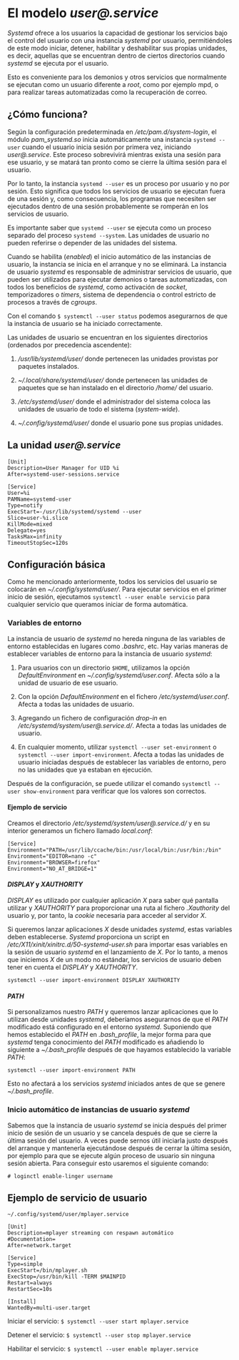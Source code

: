 
# El modelo _user@.service_

_Systemd_ ofrece a los usuarios la capacidad de gestionar los servicios bajo el control del usuario con una instancia _systemd_ por usuario, permitiéndoles de este modo iniciar, detener, habilitar y deshabilitar sus propias unidades, es decir, aquellas que se encuentran dentro de ciertos directorios cuando _systemd_ se ejecuta por el usuario.

Esto es conveniente para los demonios y otros servicios que normalmente se ejecutan como un usuario diferente a _root_, como por ejemplo mpd, o para realizar tareas automatizadas como la recuperación de correo.


## ¿Cómo funciona?

Según la configuración predeterminada en _/etc/pam.d/system-login_, el módulo _pam_systemd.so_ inicia automáticamente una instancia `systemd --user` cuando el usuario inicia sesión por primera vez, iniciando _user@.service_. Este proceso sobrevivirá mientras exista una sesión para ese usuario, y se matará tan pronto como se cierre la última sesión para el usuario.

Por lo tanto, la instancia `systemd --user` es un proceso por usuario y no por sesión. Esto significa que todos los servicios de usuario se ejecutan fuera de una sesión y, como consecuencia, los programas que necesiten ser ejecutados dentro de una sesión probablemente se romperán en los servicios de usuario.

Es importante saber que `systemd --user` se ejecuta como un proceso separado del proceso `systemd --system`. Las unidades de usuario no pueden referirse o depender de las unidades del sistema.

Cuando se habilita (_enabled_) el inicio automático de las instancias de usuario, la instancia se inicia en el arranque y no se eliminará. La instancia de usuario _systemd_ es responsable de administrar servicios de usuario, que pueden ser utilizados para ejecutar demonios o tareas automatizadas, con todos los beneficios de _systemd_, como activación de _socket_, temporizadores o _timers_, sistema de dependencia o control estricto de procesos a través de _cgroups_.

Con el comando `$ systemctl --user status` podemos asegurarnos de que la instancia de usuario se ha iniciado correctamente.

Las unidades de usuario se encuentran en los siguientes directorios (ordenados por precedencia ascendente):

1. _/usr/lib/systemd/user/_ donde pertenecen las unidades provistas por paquetes instalados.

2. _~/.local/share/systemd/user/_ donde pertenecen las unidades de paquetes que se han instalado en el directorio _/home/_ del usuario.

3. _/etc/systemd/user/_ donde el administrador del sistema coloca las unidades de usuario de todo el sistema (_system-wide_).

4. _~/.config/systemd/user/_ donde el usuario pone sus propias unidades.


## La unidad _user@.service_

```
[Unit]
Description=User Manager for UID %i
After=systemd-user-sessions.service

[Service]
User=%i
PAMName=systemd-user
Type=notify
ExecStart=-/usr/lib/systemd/systemd --user
Slice=user-%i.slice
KillMode=mixed
Delegate=yes
TasksMax=infinity
TimeoutStopSec=120s
```


## Configuración básica

Como he mencionado anteriormente, todos los servicios del usuario se colocarán en _~/.config/systemd/user/_. Para ejecutar servicios en el primer inicio de sesión, ejecutamos `systemctl --user enable servicio` para cualquier servicio que queramos iniciar de forma automática.


### Variables de entorno

La instancia de usuario de _systemd_ no hereda ninguna de las variables de entorno establecidas en lugares como _.bashrc_, etc. Hay varias maneras de establecer variables de entorno para la instancia de usuario _systemd_:

1. Para usuarios con un directorio `$HOME`, utilizamos la opción _DefaultEnvironment_ en _~/.config/systemd/user.conf_. Afecta sólo a la unidad de usuario de ese usuario.

2. Con la opción _DefaultEnvironment_ en el fichero _/etc/systemd/user.conf_. Afecta a todas las unidades de usuario.

3. Agregando un fichero de configuración _drop-in_ en _/etc/systemd/system/user@.service.d/_. Afecta a todas las unidades de usuario.
	
4. En cualquier momento, utilizar `systemctl --user set-environment` o `systemctl --user import-environment`. Afecta a todas las unidades de usuario iniciadas después de establecer las variables de entorno, pero no las unidades que ya estaban en ejecución.

Después de la configuración, se puede utilizar el comando `systemctl --user show-environment` para verificar que los valores son correctos.


#### Ejemplo de servicio

Creamos el directorio _/etc/systemd/system/user@.service.d/_ y en su interior generamos un fichero llamado _local.conf_:

```
[Service]
Environment="PATH=/usr/lib/ccache/bin:/usr/local/bin:/usr/bin:/bin"
Environment="EDITOR=nano -c"
Environment="BROWSER=firefox"
Environment="NO_AT_BRIDGE=1"
```


#### _DISPLAY_ y _XAUTHORITY_

_DISPLAY_ es utilizado por cualquier aplicación _X_ para saber qué pantalla utilizar y _XAUTHORITY_ para proporcionar una ruta al fichero _.Xauthority_ del usuario y, por tanto, la _cookie_ necesaria para acceder al servidor _X_.

Si queremos lanzar aplicaciones _X_ desde unidades _systemd_, estas variables deben establecerse. _Systemd_ proporciona un script en _/etc/X11/xinit/xinitrc.d/50-systemd-user.sh_ para importar esas variables en la sesión de usuario _systemd_ en el lanzamiento de _X_. Por lo tanto, a menos que iniciemos _X_ de un modo no estándar, los servicios de usuario deben tener en cuenta el _DISPLAY_ y _XAUTHORITY_.

`systemctl --user import-environment DISPLAY XAUTHORITY`


#### _PATH_

Si personalizamos nuestro _PATH_ y queremos lanzar aplicaciones que lo utilizan desde unidades _systemd_, deberíamos asegurarnos de que el _PATH_ modificado está configurado en el entorno _systemd_. Suponiendo que hemos establecido el _PATH_ en _.bash\_profile_, la mejor forma para que _systemd_ tenga conocimiento del _PATH_ modificado es añadiendo lo siguiente a _~/.bash\_profile_ después de que hayamos establecido la variable _PATH_:

`systemctl --user import-environment PATH`

Esto no afectará a los servicios _systemd_ iniciados antes de que se genere _~/.bash\_profile_.


### Inicio automático de instancias de usuario _systemd_

Sabemos que la instancia de usuario _systemd_ se inicia después del primer inicio de sesión de un usuario y se cancela después de que se cierre la última sesión del usuario. A veces puede sernos útil iniciarla justo después del arranque y mantenerla ejecutándose después de cerrar la última sesión, por ejemplo para que se ejecute algún proceso de usuario sin ninguna sesión abierta. Para conseguir esto usaremos el siguiente comando:

`# loginctl enable-linger username`


## Ejemplo de servicio de usuario

```
~/.config/systemd/user/mplayer.service

[Unit]
Description=mplayer streaming con respawn automático
#Documentation=
After=network.target

[Service]
Type=simple
ExecStart=/bin/mplayer.sh
ExecStop=/usr/bin/kill -TERM $MAINPID
Restart=always
RestartSec=10s

[Install]
WantedBy=multi-user.target
```

Iniciar el servicio: `$ systemctl --user start mplayer.service`

Detener el servicio: `$ systemctl --user stop mplayer.service`

Habilitar el servicio: `$ systemctl --user enable mplayer.service`

